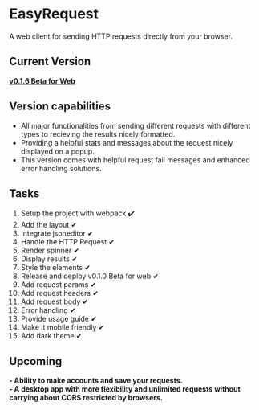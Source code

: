 # EasyRequest
A web client for sending HTTP requests directly from your browser.

## Current Version
<a href="https://easyrequest.netlify.app"><b>v0.1.6 Beta for Web</b></a>

## Version capabilities
<ul>
  <li>All major functionalities from sending different requests with different types to recieving the results nicely formatted.</li>
  <li>Providing a helpful stats and messages about the request nicely displayed on a popup.</li>
  <li>This version comes with helpful request fail messages and enhanced error handling solutions.</li>
</ul>

## Tasks
<ol>
  <li>Setup the project with webpack ✔️</li>
  <li>Add the layout ✔</li>
  <li>Integrate jsoneditor ✔</li>
  <li>Handle the HTTP Request ✔</li>
  <li>Render spinner ✔</li>
  <li>Display results ✔</li>
  <li>Style the elements ✔</li>
  <li>Release and deploy v0.1.0 Beta for web ✔</li>
  <li>Add request params ✔</li>
  <li>Add request headers ✔</li>
  <li>Add request body ✔</li>
  <li>Error handling ✔</li>
  <li>Provide usage guide ✔</li>
  <li>Make it mobile friendly ✔</li>
  <li>Add dark theme ✔</li>
</ol>

## Upcoming
<b>- Ability to make accounts and save your requests.</b> <br />
<b>- A desktop app with more flexibility and unlimited requests without carrying about CORS restricted by browsers.</b> <br />
